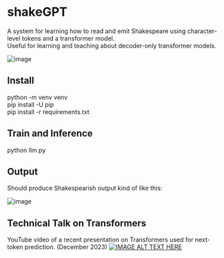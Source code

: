 # shakeGPT
A system for learning how to read and emit Shakespeare using character-level tokens and a transformer model.  
Useful for learning and teaching about decoder-only transformer models.  


![image](https://github.com/sheneman/shakeGPT/assets/3028345/4deb541a-7da8-4a51-be05-320b92649887)

   
## Install
python -m venv venv  
pip install -U pip  
pip install -r requirements.txt

## Train and Inference
python llm.py

## Output
Should produce Shakespearish output kind of like this:

![image](https://github.com/sheneman/shakeGPT/assets/3028345/2ced0e45-69ad-4a7a-9824-81bc059b3c70)

## Technical Talk on Transformers
YouTube video of a recent presentation on Transformers used for next-token prediction. (December 2023)
[![IMAGE ALT TEXT HERE](https://img.youtube.com/vi/CCP7wRrS-aM/0.jpg)](https://www.youtube.com/watch?v=CCP7wRrS-aM)
